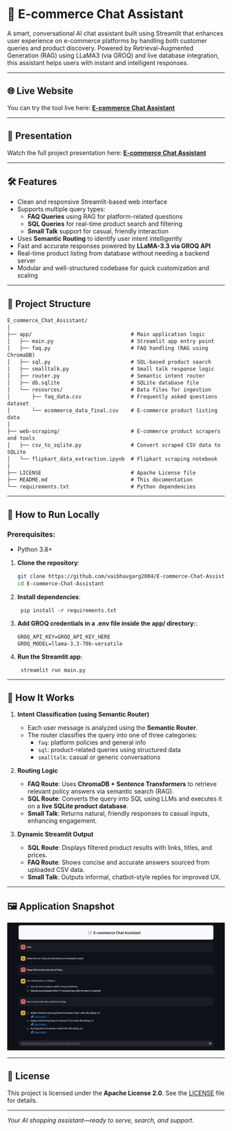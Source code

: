 # 🛒 E-commerce Chat Assistant

A smart, conversational AI chat assistant built using Streamlit that enhances user experience on e-commerce platforms by handling both customer queries and product discovery. Powered by Retrieval-Augmented Generation (RAG) using LLaMA3 (via GROQ) and live database integration, this assistant helps users with instant and intelligent responses.

---

## 🌐 Live Website
You can try the tool live here: **[E-commerce Chat Assistant](https://vaibhav-project-e-commerce-chat-assistant.streamlit.app/)**

---

## 🎥 Presentation
Watch the full project presentation here: **[E-commerce Chat Assistant](https://vaibhav-projects.my.canva.site/health-insurance-premium-prediction)**

---

## 🛠 Features  
- Clean and responsive Streamlit-based web interface  
- Supports multiple query types:  
  - **FAQ Queries** using RAG for platform-related questions  
  - **SQL Queries** for real-time product search and filtering  
  - **Small Talk** support for casual, friendly interaction  
- Uses **Semantic Routing** to identify user intent intelligently  
- Fast and accurate responses powered by **LLaMA-3.3 via GROQ API**  
- Real-time product listing from database without needing a backend server  
- Modular and well-structured codebase for quick customization and scaling   

---

## 📂 Project Structure

```
E_commerce_Chat_Assistant/
│
├── app/                                # Main application logic
│   ├── main.py                         # Streamlit app entry point
│   ├── faq.py                          # FAQ handling (RAG using ChromaDB)
│   ├── sql.py                          # SQL-based product search
│   ├── smalltalk.py                    # Small talk response logic
│   ├── router.py                       # Semantic intent router
│   ├── db.sqlite                       # SQLite database file
│   └── resources/                      # Data files for ingestion
│       ├── faq_data.csv                # Frequently asked questions dataset
│       └── ecommerce_data_final.csv    # E-commerce product listing data
│
├── web-scraping/                       # E-commerce product scrapers and tools
│   ├── csv_to_sqlite.py                # Convert scraped CSV data to SQLite
│   └── flipkart_data_extraction.ipynb  # Flipkart scraping notebook
│
├── LICENSE                             # Apache License file
├── README.md                           # This documentation
└── requirements.txt                    # Python dependencies
```

---

## 🚀 How to Run Locally  
### Prerequisites:  
- Python 3.8+

1. **Clone the repository**:
   ```bash
   git clone https://github.com/vaibhavgarg2004/E-commerce-Chat-Assistant.git
   cd E-commerce-Chat-Assistant
   ```
2. **Install dependencies**:   
   ```commandline
    pip install -r requirements.txt
   ```
3. **Add GROQ credentials in a .env file inside the app/ directory:**:
    ```text
    GROQ_API_KEY=GROQ_API_KEY_HERE
    GROQ_MODEL=llama-3.3-70b-versatile
   ```
4. **Run the Streamlit app**:   
   ```commandline
    streamlit run main.py
   ```

---

## 🧠 How It Works

1. **Intent Classification (using Semantic Router)**  
   - Each user message is analyzed using the **Semantic Router**.  
   - The router classifies the query into one of three categories:  
     - `faq`: platform policies and general info  
     - `sql`: product-related queries using structured data  
     - `smalltalk`: casual or generic conversations  

2. **Routing Logic**  
   - **FAQ Route**: Uses **ChromaDB + Sentence Transformers** to retrieve relevant policy answers via semantic search (RAG).  
   - **SQL Route**: Converts the query into SQL using LLMs and executes it on a **live SQLite product database**.  
   - **Small Talk**: Returns natural, friendly responses to casual inputs, enhancing engagement.  

3. **Dynamic Streamlit Output**  
   - **SQL Route**: Displays filtered product results with links, titles, and prices.  
   - **FAQ Route**: Shows concise and accurate answers sourced from uploaded CSV data.  
   - **Small Talk**: Outputs informal, chatbot-style replies for improved UX.

---
   
## 🖼️ Application Snapshot

![Application UI](chat_assistant_ui_preview.png)

---

## 📄 License
This project is licensed under the **Apache License 2.0**. See the [LICENSE](./LICENSE) file for details.

---

*Your AI shopping assistant—ready to serve, search, and support.*

